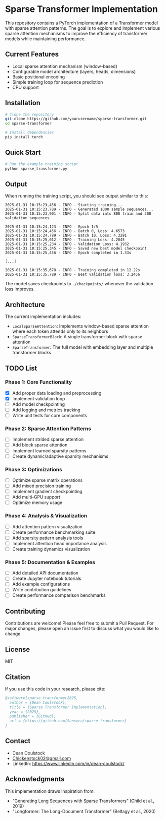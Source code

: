 # Sparse Transformer Implementation

This repository contains a PyTorch implementation of a Transformer model with sparse attention patterns. The goal is to explore and implement various sparse attention mechanisms to improve the efficiency of transformer models while maintaining performance.

## Current Features

- Local sparse attention mechanism (window-based)
- Configurable model architecture (layers, heads, dimensions)
- Basic positional encoding
- Simple training loop for sequence prediction
- CPU support

## Installation

```bash
# Clone the repository
git clone https://github.com/yourusername/sparse-transformer.git
cd sparse-transformer

# Install dependencies
pip install torch
```

## Quick Start

```python
# Run the example training script
python sparse_transformer.py
```

## Output

When running the training script, you should see output similar to this:

```
2025-01-31 10:15:23,456 - INFO - Starting training...
2025-01-31 10:15:23,789 - INFO - Generated 1000 sample sequences...
2025-01-31 10:15:23,901 - INFO - Split data into 800 train and 200 validation sequences

2025-01-31 10:15:24,123 - INFO - Epoch 1/5
2025-01-31 10:15:24,456 - INFO - Batch 0, Loss: 4.6573
2025-01-31 10:15:24,789 - INFO - Batch 10, Loss: 4.3291
2025-01-31 10:15:25,012 - INFO - Training Loss: 4.2845
2025-01-31 10:15:25,234 - INFO - Validation Loss: 4.1932
2025-01-31 10:15:25,345 - INFO - Saved new best model checkpoint
2025-01-31 10:15:25,456 - INFO - Epoch completed in 1.33s

[...]

2025-01-31 10:15:35,678 - INFO - Training completed in 12.22s
2025-01-31 10:15:35,789 - INFO - Best validation loss: 3.2456
```

The model saves checkpoints to `./checkpoints/` whenever the validation loss improves.

## Architecture

The current implementation includes:

- `LocalSparseAttention`: Implements window-based sparse attention where each token attends only to its neighbors
- `SparseTransformerBlock`: A single transformer block with sparse attention
- `SparseTransformer`: The full model with embedding layer and multiple transformer blocks

## TODO List

### Phase 1: Core Functionality
- [x] Add proper data loading and preprocessing
- [x] Implement validation loop
- [ ] Add model checkpointing
- [ ] Add logging and metrics tracking
- [ ] Write unit tests for core components

### Phase 2: Sparse Attention Patterns
- [ ] Implement strided sparse attention
- [ ] Add block sparse attention
- [ ] Implement learned sparsity patterns
- [ ] Create dynamic/adaptive sparsity mechanisms

### Phase 3: Optimizations
- [ ] Optimize sparse matrix operations
- [ ] Add mixed precision training
- [ ] Implement gradient checkpointing
- [ ] Add multi-GPU support
- [ ] Optimize memory usage

### Phase 4: Analysis & Visualization
- [ ] Add attention pattern visualization
- [ ] Create performance benchmarking suite
- [ ] Add sparsity pattern analysis tools
- [ ] Implement attention head importance analysis
- [ ] Create training dynamics visualization

### Phase 5: Documentation & Examples
- [ ] Add detailed API documentation
- [ ] Create Jupyter notebook tutorials
- [ ] Add example configurations
- [ ] Write contribution guidelines
- [ ] Create performance comparison benchmarks

## Contributing

Contributions are welcome! Please feel free to submit a Pull Request. For major changes, please open an issue first to discuss what you would like to change.

## License

MIT

## Citation

If you use this code in your research, please cite:

```bibtex
@software{sparse_transformer2025,
  author = {Dean Coulstock},
  title = {Sparse Transformer Implementation},
  year = {2025},
  publisher = {GitHub},
  url = {https://github.com/Sunsvea/sparse-transformer}
}
```

## Contact

- Dean Coulstock
- Chickenstock02@gmail.com
- LinkedIn: https://www.linkedin.com/in/dean-coulstock/

## Acknowledgments

This implementation draws inspiration from:
- "Generating Long Sequences with Sparse Transformers" (Child et al., 2019)
- "Longformer: The Long-Document Transformer" (Beltagy et al., 2020)